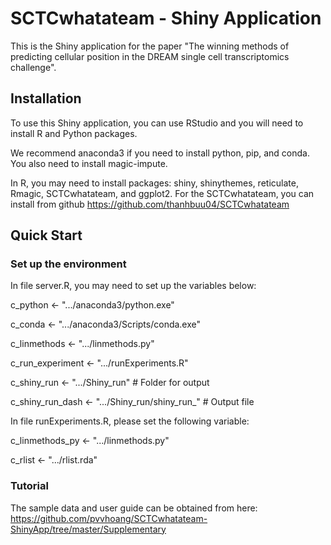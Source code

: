 # SCTCwhatateam - Shiny Application

This is the Shiny application for the paper "The winning methods of predicting cellular position in the DREAM single cell transcriptomics challenge".

## Installation

To use this Shiny application, you can use RStudio and you will need to install R and Python packages.

We recommend anaconda3 if you need to install python, pip, and conda. You also need to install magic-impute.

In R, you may need to install packages: shiny, shinythemes, reticulate, Rmagic, SCTCwhatateam, and ggplot2. For the SCTCwhatateam, you can install from github https://github.com/thanhbuu04/SCTCwhatateam

## Quick Start

### Set up the environment

In file server.R, you may need to set up the variables below:

c_python <- ".../anaconda3/python.exe"

c_conda <- ".../anaconda3/Scripts/conda.exe"

c_linmethods <- ".../linmethods.py"

c_run_experiment <- ".../runExperiments.R"

c_shiny_run <- ".../Shiny_run" # Folder for output

c_shiny_run_dash <- ".../Shiny_run/shiny_run_" # Output file


In file runExperiments.R, please set the following variable:

c_linmethods_py <- ".../linmethods.py"

c_rlist <- ".../rlist.rda"

### Tutorial

The sample data and user guide can be obtained from here: https://github.com/pvvhoang/SCTCwhatateam-ShinyApp/tree/master/Supplementary
